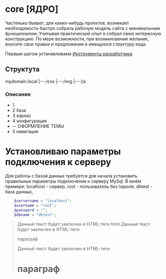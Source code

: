 # core [ЯДРО]

Частенько бывает, для каких-нибудь проектов, возникает необходимость быстро собрать рабочую модель сайта с минимальным функционалом. Учитывая практический опыт я собрал свою интересную конструкцию. 
По мере возможности, при возникновении желания, вносите свои правки и предложения в имещуюся структуру кода.

Первым шагом устанавливаем [Инструменты разработчика][childrentoday]

[childrentoday]: https://github.com/childrentoday/registration/blob/master/install/MyTools.md

## Структута

mydomain.local
|---/css
|---/img
|---/js

### Описание 
* 1 
* 2 база
* 3 каркас
* 4 конфигурация
* -- ОФОРМЛЕНИЕ ТЕМЫ
* 5 навигация

# Установливаю параметры подключения к серверу

Для работы с базой данных требуется для начала установить правильные параметры подключения к серверу MySql. 
В моём примере: localhost - сервер, root - пользователь без пароля, dbtest - база данных, 

```php
    $servername = "localhost";
    $username = "root";
    $password = "";
    $dbname = "dbtest";
```
> Данный текст будет заключен в HTML-теги <html>html</html>
> Данный текст будет заключен в HTML-теги <p>параграф</p>
> Данный текст будет заключен в HTML-теги <h1>параграф</h1>




